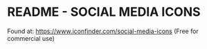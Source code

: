 # README - SOCIAL MEDIA ICONS
Found at: https://www.iconfinder.com/social-media-icons
(Free for commercial use)